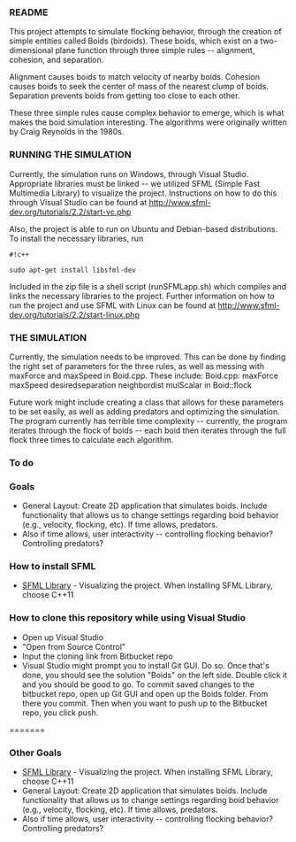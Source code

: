 ### README ###

This project attempts to simulate flocking behavior, through the creation of simple entities called Boids (birdoids). These boids, which exist on a two-dimensional plane function through three simple rules -- alignment, cohesion, and separation.

Alignment causes boids to match velocity of nearby boids.
Cohesion causes boids to seek the center of mass of the nearest clump of boids.
Separation prevents boids from getting too close to each other. 

These three simple rules cause complex behavior to emerge, which is what makes the boid simulation interesting. The algorithms were originally written by Craig Reynolds in the 1980s.

### RUNNING THE SIMULATION ###

Currently, the simulation runs on Windows, through Visual Studio. Appropriate libraries must be linked -- we utilized SFML (Simple Fast Multimedia Library) to visualize the project. Instructions on how to do this through Visual Studio can be found at http://www.sfml-dev.org/tutorials/2.2/start-vc.php

Also, the project is able to run on Ubuntu and Debian-based distributions. To install the necessary libraries, run


```
#!c++

sudo apt-get install libsfml-dev
```


Included in the zip file is a shell script (runSFMLapp.sh) which compiles and links the necessary libraries to the project. Further information on how to run the project and use SFML with Linux can be found at http://www.sfml-dev.org/tutorials/2.2/start-linux.php

### THE SIMULATION ###

Currently, the simulation needs to be improved. This can be done by finding the right set of parameters for the three rules, as well as messing with maxForce and maxSpeed in Boid.cpp. These include:
Boid.cpp:
	maxForce
	maxSpeed
	desiredseparation
	neighbordist
	mulScalar in Boid::flock

Future work might include creating a class that allows for these parameters to be set easily, as well as adding predators and optimizing the simulation. The program currently has terrible time complexity -- currently, the program iterates through the flock of boids -- each boid then iterates through the full flock three times to calculate each algorithm.


### To do ###

### Goals ###
* General Layout: Create 2D application that simulates boids. Include functionality that allows us to change settings regarding boid behavior (e.g., velocity, flocking, etc). If time allows, predators.
* Also if time allows, user interactivity -- controlling flocking behavior? Controlling predators?

### How to install SFML
* [SFML Library](http://www.sfml-dev.org/index.php) - Visualizing the project. When installing SFML Library, choose C++11

### How to clone this repository while using Visual Studio ###
* Open up Visual Studio
* "Open from Source Control"
* Input the cloning link from Bitbucket repo
* Visual Studio might prompt you to install Git GUI. Do so. Once that's done, you should see the solution "Boids" on the left side. Double click it and you should be good to go.
To commit saved changes to the bitbucket repo, open up Git GUI and open up the Boids folder. From there you commit. Then when you want to push up to the Bitbucket repo, you click push.

=======
### Other Goals ###
* [SFML Library](http://www.sfml-dev.org/index.php) - Visualizing the project. When installing SFML Library, choose C++11
* General Layout: Create 2D application that simulates boids. Include functionality that allows us to change settings regarding boid behavior (e.g., velocity, flocking, etc). If time allows, predators.
* Also if time allows, user interactivity -- controlling flocking behavior? Controlling predators?